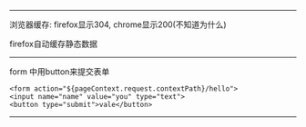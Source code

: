 

---

浏览器缓存: firefox显示304, chrome显示200(不知道为什么)

firefox自动缓存静态数据

---

form 中用button来提交表单
	
	<form action="${pageContext.request.contextPath}/hello">
    <input name="name" value="you" type="text">
    <button type="submit">vale</button>
</form>

---
